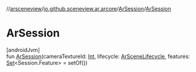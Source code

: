 //[arsceneview](../../../index.md)/[io.github.sceneview.ar.arcore](../index.md)/[ArSession](index.md)/[ArSession](-ar-session.md)

# ArSession

[androidJvm]\
fun [ArSession](-ar-session.md)(cameraTextureId: [Int](https://kotlinlang.org/api/latest/jvm/stdlib/kotlin/-int/index.html), lifecycle: [ArSceneLifecycle](../../io.github.sceneview.ar/-ar-scene-lifecycle/index.md), features: [Set](https://kotlinlang.org/api/latest/jvm/stdlib/kotlin.collections/-set/index.html)&lt;Session.Feature&gt; = setOf())
